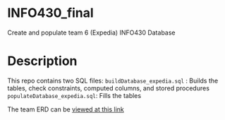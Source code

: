 # INFO430_final
Create and populate team 6 (Expedia) INFO430 Database

# Description

This repo contains two SQL files:
`buildDatabase_expedia.sql` : Builds the tables, check constraints, computed columns, and stored procedures
`populateDatabase_expedia.sql`: Fills the tables 

The team ERD can be [viewed at this link](https://lucid.app/lucidchart/e0120957-10fd-4c32-bbce-a2cf819ab03d/edit?invitationId=inv_20e5d7eb-ca6e-4ab5-9730-0225f46e1906&page=0_0#)